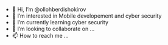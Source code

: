 - 👋 Hi, I’m @ollohberdishokirov
- 👀 I’m interested in Mobile developement and cyber security
- 🌱 I’m currently learning cyber security
- 💞️ I’m looking to collaborate on ...
- 📫 How to reach me ...

<!---
ollohberdishokirov/ollohberdishokirov is a ✨ special ✨ repository because its `README.md` (this file) appears on your GitHub profile.
You can click the Preview link to take a look at your changes.
--->
